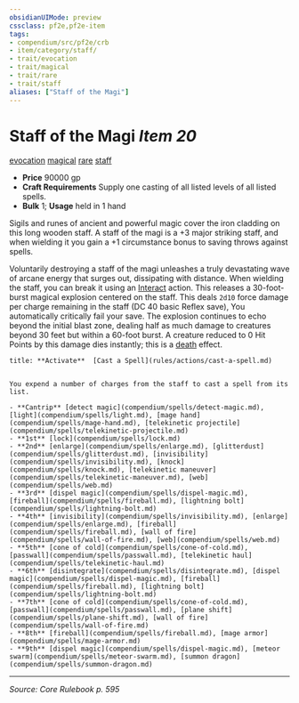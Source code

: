 ```yaml
---
obsidianUIMode: preview
cssclass: pf2e,pf2e-item
tags:
- compendium/src/pf2e/crb
- item/category/staff/
- trait/evocation
- trait/magical
- trait/rare
- trait/staff
aliases: ["Staff of the Magi"]
---
```

# Staff of the Magi *Item 20*  
[evocation](rules/traits/evocation.md "Evocation School Trait")  [magical](rules/traits/magical.md "Magical Item Trait")  [rare](rules/traits/rare.md "Rare Rarity Trait")  [staff](rules/traits/staff.md "Staff Item Trait")  

- **Price** 90000 gp
- **Craft Requirements** Supply one casting of all listed levels of all listed spells.
- **Bulk** 1; **Usage** held in 1 hand

Sigils and runes of ancient and powerful magic cover the iron cladding on this long wooden staff. A staff of the magi is a +3 major striking staff, and when wielding it you gain a +1 circumstance bonus to saving throws against spells.

Voluntarily destroying a staff of the magi unleashes a truly devastating wave of arcane energy that surges out, dissipating with distance. When wielding the staff, you can break it using an [Interact](rules/actions/interact.md) action. This releases a 30-foot-burst magical explosion centered on the staff. This deals `2d10` force damage per charge remaining in the staff (DC 40 basic Reflex save), You automatically critically fail your save. The explosion continues to echo beyond the initial blast zone, dealing half as much damage to creatures beyond 30 feet but within a 60-foot burst. A creature reduced to 0 Hit Points by this damage dies instantly; this is a [death](rules/traits/death.md "Death Effect Trait") effect.

```ad-embed-ability
title: **Activate**  [Cast a Spell](rules/actions/cast-a-spell.md)


You expend a number of charges from the staff to cast a spell from its list.

- **Cantrip** [detect magic](compendium/spells/detect-magic.md), [light](compendium/spells/light.md), [mage hand](compendium/spells/mage-hand.md), [telekinetic projectile](compendium/spells/telekinetic-projectile.md)
- **1st** [lock](compendium/spells/lock.md)
- **2nd** [enlarge](compendium/spells/enlarge.md), [glitterdust](compendium/spells/glitterdust.md), [invisibility](compendium/spells/invisibility.md), [knock](compendium/spells/knock.md), [telekinetic maneuver](compendium/spells/telekinetic-maneuver.md), [web](compendium/spells/web.md)
- **3rd** [dispel magic](compendium/spells/dispel-magic.md), [fireball](compendium/spells/fireball.md), [lightning bolt](compendium/spells/lightning-bolt.md)
- **4th** [invisibility](compendium/spells/invisibility.md), [enlarge](compendium/spells/enlarge.md), [fireball](compendium/spells/fireball.md), [wall of fire](compendium/spells/wall-of-fire.md), [web](compendium/spells/web.md)
- **5th** [cone of cold](compendium/spells/cone-of-cold.md), [passwall](compendium/spells/passwall.md), [telekinetic haul](compendium/spells/telekinetic-haul.md)
- **6th** [disintegrate](compendium/spells/disintegrate.md), [dispel magic](compendium/spells/dispel-magic.md), [fireball](compendium/spells/fireball.md), [lightning bolt](compendium/spells/lightning-bolt.md)
- **7th** [cone of cold](compendium/spells/cone-of-cold.md), [passwall](compendium/spells/passwall.md), [plane shift](compendium/spells/plane-shift.md), [wall of fire](compendium/spells/wall-of-fire.md)
- **8th** [fireball](compendium/spells/fireball.md), [mage armor](compendium/spells/mage-armor.md)
- **9th** [dispel magic](compendium/spells/dispel-magic.md), [meteor swarm](compendium/spells/meteor-swarm.md), [summon dragon](compendium/spells/summon-dragon.md)
```


---
*Source: Core Rulebook p. 595*
